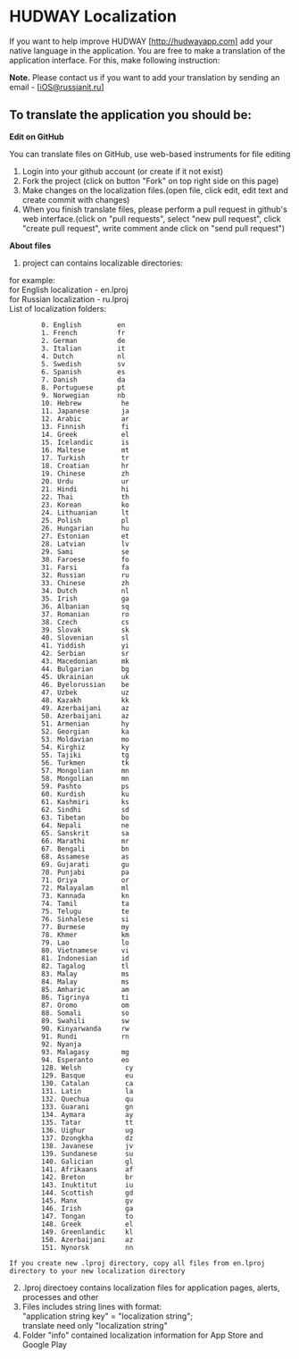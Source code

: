 HUDWAY Localization
===

If you want to help improve HUDWAY [http://hudwayapp.com] add your native language in the application. 
You are free to make a translation of the application interface. 
For this, make following instruction:

**Note.** Please contact us if you want to add your translation by sending an email - [iOS@russianit.ru]

To translate the application you should be:
---

**Edit on GitHub** 

You can translate files on GitHub, use web-based instruments for file editing 
 1. Login into your github account (or create if it not exist)
 2. Fork the project (click on button "Fork" on top right side on this page)
 3. Make changes on the localization files.(open file, click edit, edit text and create commit with changes)
 4. When you finish translate files, please perform a pull request in github's web interface.(click on "pull requests", select "new pull request", click "create pull request", write comment ande click on "send pull request")

**About files**

 1. project can contains localizable directories:

 for example:<br>
   for English localization - en.lproj<br>
   for Russian localization - ru.lproj<br>
   List of localization folders:<br>
```
		0. English         en
		1. French          fr
		2. German          de
		3. Italian         it
		4. Dutch           nl
		5. Swedish         sv
		6. Spanish         es
		7. Danish          da
		8. Portuguese      pt
		9. Norwegian       nb
		10. Hebrew          he
		11. Japanese        ja
		12. Arabic          ar
		13. Finnish         fi
		14. Greek           el
		15. Icelandic       is
		16. Maltese         mt
		17. Turkish         tr
		18. Croatian        hr
		19. Chinese         zh
		20. Urdu            ur
		21. Hindi           hi
		22. Thai            th
		23. Korean          ko
		24. Lithuanian      lt
		25. Polish          pl
		26. Hungarian       hu
		27. Estonian        et
		28. Latvian         lv
		29. Sami            se
		30. Faroese         fo
		31. Farsi           fa
		32. Russian         ru
		33. Chinese         zh
		34. Dutch           nl
		35. Irish           ga
		36. Albanian        sq
		37. Romanian        ro
		38. Czech           cs
		39. Slovak          sk
		40. Slovenian       sl
		41. Yiddish         yi
		42. Serbian         sr
		43. Macedonian      mk
		44. Bulgarian       bg
		45. Ukrainian       uk
		46. Byelorussian    be
		47. Uzbek           uz
		48. Kazakh          kk
		49. Azerbaijani     az
		50. Azerbaijani     az
		51. Armenian        hy
		52. Georgian        ka
		53. Moldavian       mo
		54. Kirghiz         ky
		55. Tajiki          tg
		56. Turkmen         tk
		57. Mongolian       mn
		58. Mongolian       mn
		59. Pashto          ps
		60. Kurdish         ku
		61. Kashmiri        ks
		62. Sindhi          sd
		63. Tibetan         bo
		64. Nepali          ne
		65. Sanskrit        sa
		66. Marathi         mr
		67. Bengali         bn
		68. Assamese        as
		69. Gujarati        gu
		70. Punjabi         pa
		71. Oriya           or
		72. Malayalam       ml
		73. Kannada         kn
		74. Tamil           ta
		75. Telugu          te
		76. Sinhalese       si
		77. Burmese         my
		78. Khmer           km
		79. Lao             lo
		80. Vietnamese      vi
		81. Indonesian      id
		82. Tagalog         tl
		83. Malay           ms
		84. Malay           ms
		85. Amharic         am
		86. Tigrinya        ti
		87. Oromo           om
		88. Somali          so
		89. Swahili         sw
		90. Kinyarwanda     rw
		91. Rundi           rn
		92. Nyanja            
		93. Malagasy        mg
		94. Esperanto       eo
		128. Welsh           cy
		129. Basque          eu
		130. Catalan         ca
		131. Latin           la
		132. Quechua         qu
		133. Guarani         gn
		134. Aymara          ay
		135. Tatar           tt
		136. Uighur          ug
		137. Dzongkha        dz
		138. Javanese        jv
		139. Sundanese       su
		140. Galician        gl
		141. Afrikaans       af
		142. Breton          br
		143. Inuktitut       iu
		144. Scottish        gd
		145. Manx            gv
		146. Irish           ga
		147. Tongan          to
		148. Greek           el
		149. Greenlandic     kl
		150. Azerbaijani     az
		151. Nynorsk         nn
 ```
 	If you create new .lproj directory, copy all files from en.lproj directory to your new localization directory

 2. .lproj directoey contains localization files for application pages, alerts, processes and other
 3. Files includes string lines with format:<br>
	"application string key" = "localization string";<br>
	translate need only "localization string"
 4. Folder "info" contained localization information for App Store and Google Play

